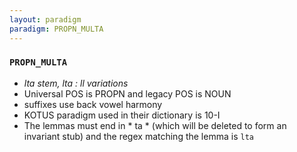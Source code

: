 ```yaml
---
layout: paradigm
paradigm: PROPN_MULTA
---
```

### ` PROPN_MULTA `

* _lta stem, lta : ll variations_
* Universal POS is PROPN and legacy POS is NOUN
* suffixes use back vowel harmony
* KOTUS paradigm used in their dictionary is 10-I
* The lemmas must end in * ta * (which will be deleted to form an invariant stub) and the regex matching the lemma is ` lta `
